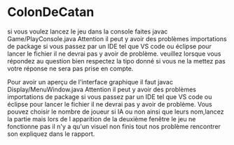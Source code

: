 # ColonDeCatan
si vous voulez lancez le jeu dans la console faites 
javac Game/PlayConsole.java
Attention il peut y avoir des problèmes importations de package si vous passez par un IDE tel que VS code ou éclipse pour lancer le fichier il ne devrai pas y avoir de problème.
veuillez lorsque vous répondez au question bien respectez la tipo donné si vous ne la mettez pas votre réponse ne sera pas prise en compte.

Pour avoir un aperçu de l'interface graphique il faut
javac Display/MenuWindow.java
Attention il peut y avoir des problèmes importations de package si vous passez par un IDE tel que VS code ou éclipse pour lancer le fichier il ne devrai pas y avoir de problème.
Vous pouvez choisir le nombre de joueur si IA ou non ainsi que leurs nom,lancez la partie mais lors de l apparition de la deuxième fenêtre le jeu ne fonctionne pas il n'y a qu'un visuel non finis tout nos problème rencontrer son expliquez dans le rapport.